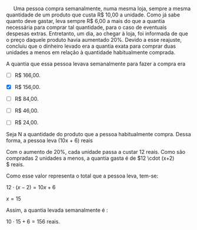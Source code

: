 

     Uma pessoa compra semanalmente, numa mesma loja, sempre a mesma quantidade de um produto que custa R$ 10,00 a unidade. Como já sabe quanto deve gastar, leva sempre R$ 6,00 a mais do que a quantia necessária para comprar tal quantidade, para o caso de eventuais despesas extras. Entretanto, um dia, ao chegar à loja, foi informada de que o preço daquele produto havia aumentado 20%. Devido a esse reajuste, concluiu que o dinheiro levado era a quantia exata para comprar duas unidades a menos em relação à quantidade habitualmente comprada.

A quantia que essa pessoa levava semanalmente para fazer a compra era



- [ ] R$ 166,00.
- [x] R$ 156,00.
- [ ] R$ 84,00.
- [ ] R$ 46,00.
- [ ] R$ 24,00.


Seja N a quantidade do produto que a pessoa habitualmente compra. Dessa forma, a pessoa leva (10x + 6) reais

Com o aumento de 20%, cada unidade passa a custar 12 reais. Como são compradas 2 unidades a menos, a quantia gasta é de $12 \cdot (x+2) $ reais.

Como esse valor representa o total que a pessoa leva, tem-se:

$12 \cdot (x-2) = 10x + 6$

$x = 15$

Assim, a quantia levada semanalmente é :

$10 \cdot 15 + 6 = 156$ reais.
